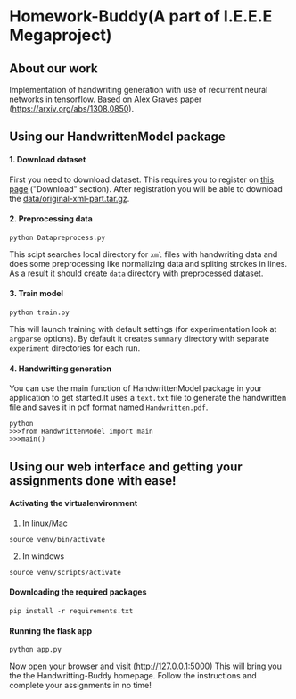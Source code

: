 # Homework-Buddy(A part of I.E.E.E Megaproject)

## About our work
Implementation of handwriting generation with use of recurrent neural networks in tensorflow. Based on Alex Graves paper (https://arxiv.org/abs/1308.0850).

## Using our HandwrittenModel package

#### 1. Download dataset
First you need to download dataset. This requires you to register on [this page](http://www.fki.inf.unibe.ch/databases/iam-on-line-handwriting-database) ("Download" section). After registration you will be able to download the [data/original-xml-part.tar.gz](http://www.fki.inf.unibe.ch/databases/iam-on-line-handwriting-database/download-the-iam-on-line-handwriting-database).

#### 2. Preprocessing data
```
python Datapreprocess.py
```
This scipt searches local directory for `xml` files with handwriting data and does some preprocessing like normalizing data and spliting strokes in lines. As a result it should create `data` directory with preprocessed dataset.

#### 3. Train model
```
python train.py
```

This will launch training with default settings (for experimentation look at `argparse` options). By default it creates `summary` directory with separate `experiment` directories for each run.

#### 4. Handwritting generation

You can use the main function of HandwrittenModel package in your application to get started.It uses a `text.txt` file to generate the handwritten file and saves it in pdf format named `Handwritten.pdf`.

```
python
>>>from HandwrittenModel import main
>>>main()
```

## Using our web interface and getting your assignments done with ease!

#### Activating the virtualenvironment

1. In linux/Mac
```
source venv/bin/activate
```

2. In windows
```
source venv/scripts/activate
```

#### Downloading the required packages

```
pip install -r requirements.txt
```

#### Running the flask app

```
python app.py
```

Now open your browser and visit (http://127.0.0.1:5000)
This will bring you the the Handwritting-Buddy homepage.
Follow the instructions and complete your assignments in no time!